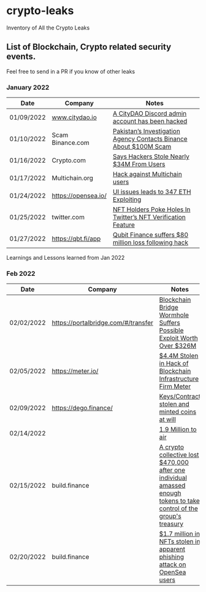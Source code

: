 # crypto-leaks
Inventory of All the Crypto Leaks 

## List of Blockchain, Crypto related security events.

Feel free to send in a PR if you know of other leaks 

### January 2022

|Date           | Company                          |Notes  | 
| ------------- | --------------------------------------------------------------|------------- |
| 01/09/2022    |www.citydao.io | <a href="https://www.coindesk.com/business/2022/01/14/blockchain-city-citydao-falls-victim-to-95k-hack-via-discord/"> A CityDAO Discord admin account has been hacked </a>
| 01/10/2022    | Scam Binance.com | <a href="https://www.coindesk.com/policy/2022/01/10/pakistans-investigation-agency-contacts-binance-about-100m-scam/"> Pakistan’s Investigation Agency Contacts Binance About $100M Scam   </a>         
| 01/16/2022    |Crypto.com  | <a href="https://www.coindesk.com/business/2022/01/19/cryptocom-ceo-acknowledges-400-customer-accounts-were-hacked/"> Says Hackers Stole Nearly $34M From Users </a>| 
| 01/17/2022    |Multichain.org | <a href="https://www.vice.com/en/article/epxb8m/crypto-protocol-publicly-announces-flaw-users-relentlessly-owned-by-hackers"> Hack against Multichain users </a>
| 01/24/2022    | https://opensea.io/ | <a href="https://u.today/opensea-faces-front-end-vulnerability-user-makes-347-eth-exploiting-it"> UI issues leads to 347 ETH Exploiting </a>
| 01/25/2022    | twitter.com | <a href="https://zycrypto.com/nft-holders-poke-holes-in-twitters-nft-verification-feature/"> NFT Holders Poke Holes In Twitter’s NFT Verification Feature </a>
|01/27/2022     | https://qbt.fi/app | <a href="https://www.theverge.com/2022/1/28/22906366/cryptocurrency-hackers-steal-qubit-binance-ethereum"> Qubit Finance suffers $80 million loss following hack</a>

Learnings and Lessons learned from Jan 2022

### Feb 2022

|Date           | Company                          |Notes  | 
| ------------- | --------------------------------------------------------------|------------- |
| 02/02/2022    |https://portalbridge.com/#/transfer | <a href="https://www.coindesk.com/tech/2022/02/02/blockchain-bridge-wormhole-suffers-possible-exploit-worth-over-250m/"> Blockchain Bridge Wormhole Suffers Possible Exploit Worth Over $326M</a>
| 02/05/2022    |https://meter.io/ | <a href="https://www.coindesk.com/business/2022/02/07/44m-stolen-in-hack-of-blockchain-infrastructure-firm-meter/"> $4.4M Stolen in Hack of Blockchain Infrastructure Firm Meter</a>
| 02/09/2022    |https://dego.finance/ | <a href="https://degofinance.medium.com/to-dego-community-summary-of-the-event-after-a-thorough-investigation-and-efforts-5315a98d9984"> Keys/Contract stolen and minted coins at will </a>
|02/14/2022 | | <a href="https://titano.medium.com/important-announcement-dec5a6078d46"> 1.9 Million to air </a>|
|02/15/2022 | build.finance | <a href="https://www.msn.com/en-us/money/markets/a-crypto-collective-lost-470-000-after-one-individual-amassed-enough-tokens-to-take-control-of-the-group-s-treasury/ar-AATSZxL?ocid=entnewsntp"> A crypto collective lost $470,000 after one individual amassed enough tokens to take control of the group's treasury </a>|
|02/20/2022 | build.finance | <a href="https://www.theverge.com/2022/2/20/22943228/opensea-phishing-hack-smart-contract-bug-stolen-nft"> $1.7 million in NFTs stolen in apparent phishing attack on OpenSea users </a>|

